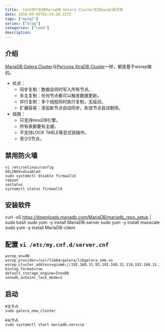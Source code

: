 ```yaml
---
title:  CentOS7安装MariaDB Galera Cluster实现mysql高可用
date: 2018-09-05T02:54:20.227Z
tags: ["mysql"]
series: ["blog"]
categories: ["code"]
description:
---
```



## 介绍

[MariaDB Galera Cluster](https://mariadb.com/resources/blog/getting-started-mariadb-galera-and-mariadb-maxscale-centos)与[Percona XtraDB Cluster](https://www.percona.com/doc/percona-xtradb-cluster/5.7/index.html)一样，都是基于wsrep做的。
* 优点：
	* 同步复制：数据会同时写入所有节点。
	* 多主复制：任何节点都可以触发数据更新。
	* 并行复制：多个线程同时执行复制，无延迟。
	* 扩展容易：添加新节点自动同步，失效节点自动剔除。
* 局限：
	* 只支持InnoDB引擎。
	* 所有表都要有主键。
	* 不支持LOCK TABLE等显式锁操作。
	* 至少3节点。


## 禁用防火墙
```
vi /etc/selinux/config
SELINUX=disabled
sudo systemctl disable firewalld
reboot
sestatus
systemctl status firewalld
```


## 安装软件

curl -sS https://downloads.mariadb.com/MariaDB/mariadb_repo_setup | sudo bash
sudo yum -y install MariaDB-server
sudo yum -y install maxscale
sudo yum -y install MariaDB-client

## 配置 `vi /etc/my.cnf.d/server.cnf`
```nginx
wsrep_on=ON
wsrep_provider=/usr/lib64/galera/libgalera_smm.so
wsrep_cluster_address=gcomm://192.168.31.93,192.168.31.119,192.168.31.165
binlog_format=row
default_storage_engine=InnoDB
innodb_autoinc_lock_mode=2
```

## 启动
```shell
#主节点
sudo galera_new_cluster

#从节点
sudo systemctl start mariadb.service

```
